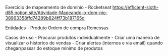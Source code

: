 Exercício de mapeamento de domínio - Rocketseat
https://efficient-sloth-d85.notion.site/Atividade-Mapeando-o-dom-nio-38963358ffd74289b824ff73b187165d


Entidades - 
Produto
Ordem de compra
Remessas

Casos de uso
    - Procurar produtos individualmente
    - Criar uma maneira de visualizar o historico de vendas
    - Criar alertas (internos e via email) quando chegar/passar do estoque minimo de produtos

